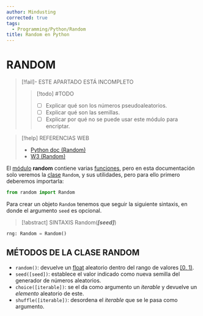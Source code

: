 ```yaml
---
author: Mindusting
corrected: true
tags:
  - Programming/Python/Random
title: Random en Python
---
```


# RANDOM

> [!fail]- ESTE APARTADO ESTÁ INCOMPLETO
> > [!todo] #TODO
> > - [ ] Explicar qué son los números pseudoaleatorios.
> > - [ ] Explicar qué son las semillas.
> > - [ ] Explicar por qué no se puede usar este módulo para encriptar.

> [!help] REFERENCIAS WEB
> - [Python doc (Random)](https://docs.python.org/es/3/library/random.html)
> - [W3 (Random)](https://www.w3schools.com/python/module_random.asp)

El [módulo](py_module.md) **random** contiene varias [funciones](py_function.md), pero en esta documentación solo veremos la [clase](py_class.md) `Random`, y sus utilidades, pero para ello primero deberemos importarla:

```python
from random import Random
```

Para crear un objeto `Random` tenemos que seguir la siguiente sintaxis, en donde el argumento `seed` es opcional.

> [!abstract] SINTAXIS
> Random(***\[seed]***)

```python
rng: Random = Random()
```

## MÉTODOS DE LA CLASE RANDOM

- `random()`: devuelve un [float](py_float.md) aleatorio dentro del rango de valores [\[0, 1)](../math/math_range_notation.md).
- `seed([seed])`: establece el valor indicado como nueva semilla del generador de números aleatorios.
- `choice([iterable])`: se el da como argumento un *iterable* y devuelve un *elemento* aleatorio de este.
- `shuffle([iterable])`: desordena el *iterable* que se le pasa como argumento.
